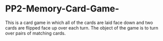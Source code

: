 # PP2-Memory-Card-Game-
This is a card game in which all of the cards  are laid face down and two cards are flipped face up over 
each turn. The object of the game is to turn over pairs of matching cards. 
